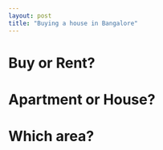 ```yaml
---
layout: post
title: "Buying a house in Bangalore"
---
```


# Buy or Rent?

# Apartment or House?

# Which area?
